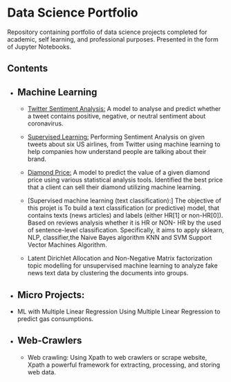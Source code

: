 # Data Science Portfolio
Repository containing portfolio of data science projects completed for academic, self learning, and professional purposes. Presented in the form of Jupyter Notebooks.

## Contents
- ## Machine Learning

   - [Twitter Sentiment Analysis:](https://github.com/Sadou14/Data-Science-Portfolio/blob/master/Twitter_Sentiment_Analysis.ipynb) A          model to analyse and predict whether a tweet contains positive, negative, or neutral sentiment about coronavirus.

   - [Supervised Learning:](https://github.com/Sadou14/Data-Science-Portfolio/blob/master/Sentiment_analysis.ipynb) Performing Sentiment      Analysis on given tweets about six US airlines, from Twitter using machine learning to      help companies how understand people        are talking about their brand.

   - [Diamond Price:](https://github.com/Sadou14/Data-Science-Portfolio/blob/master/diamond_price.ipynb) A model to predict the value of      a given diamond price using various statistical analysis tools. Identified the best price that a client can sell their                  diamond utilizing machine learning.

   - [Supervised machine learning (text classification):] The objective of this projet is To build a text classification (or predictive) model, that          contains texts (news articles) and labels (either HR[1] or non-HR[0]). Based on reviews analysis whether it is HR or NON- HR by the      used of sentence-level classification. Specifically, it aims to apply sklearn, NLP, classifier,the Naive Bayes algorithm KNN and        SVM Support Vector Machines Algorithm. 

  - Latent Dirichlet Allocation and Non-Negative Matrix factorization topic modelling for unsupervised machine learning to analyze fake     news  text data by clustering the documents into groups.

- ## Micro Projects:

- ML with Multiple Linear Regression Using Multiple Linear Regression to predict gas consumptions.

- ## Web-Crawlers

  - Web crawling: Using Xpath to web crawlers or scrape website, Xpath a powerful framework for extracting, processing, and storing web     data.

